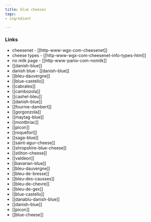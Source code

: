 ```yaml
---
title: blue cheeses
tags:
- ingredient

---
```



### Links

* cheesenet - [[http-www-wgx-com-cheesenet]]
* cheese types - [[http-www-wgx-com-cheesenet-info-types-html]]
* no milk page - [[http-www-panix-com-nomilk]]
* [[danish-blue]]
* danish blue - [[danish-blue]]
* [[bleu-dauvergne]]
* [[blue-castello]]
* [[cabrales]]
* [[cambozola]]
* [[cashel-bleu]]
* [[danish-blue]]
* [[fourme-dambert]]
* [[gorgonzola]]
* [[maytag-blue]]
* [[montbriac]]
* [[picon]]
* [[roquefort]]
* [[saga-blue]]
* [[saint-agur-cheese]]
* [[shropshire-blue-cheese]]
* [[stilton-cheese]]
* [[valdeon]]
* [[bavarian-blue]]
* [[bleu-dauvergne]]
* [[bleu-de-bresse]]
* [[bleu-des-causses]]
* [[bleu-de-chevre]]
* [[bleu-de-gex]]
* [[blue-castello]]
* [[danablu-danish-blue]]
* [[danish-blue]]
* [[picon]]
* [[blue-cheese]]
